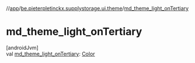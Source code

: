 //[app](../../index.md)/[be.pieterpletinckx.supplystorage.ui.theme](index.md)/[md_theme_light_onTertiary](md_theme_light_on-tertiary.md)

# md_theme_light_onTertiary

[androidJvm]\
val [md_theme_light_onTertiary](md_theme_light_on-tertiary.md): [Color](https://developer.android.com/reference/kotlin/androidx/compose/ui/graphics/Color.html)
